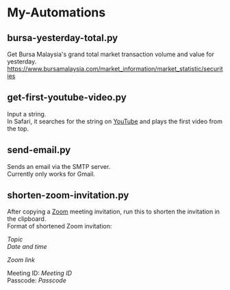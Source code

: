 # My-Automations

## bursa-yesterday-total.py
Get Bursa Malaysia's grand total market transaction volume and value for yesterday.  
https://www.bursamalaysia.com/market_information/market_statistic/securities

## get-first-youtube-video.py
Input a string.  
In Safari, it searches for the string on [YouTube](https://www.youtube.com) and plays the first video from the top.  

## send-email.py
Sends an email via the SMTP server.  
Currently only works for Gmail.

## shorten-zoom-invitation.py
After copying a [Zoom](https://zoom.us) meeting invitation, run this to shorten the invitation in the clipboard.  
Format of shortened Zoom invitation: 

*Topic*  
*Date and time*

*Zoom link*

Meeting ID: *Meeting ID*  
Passcode: *Passcode*
